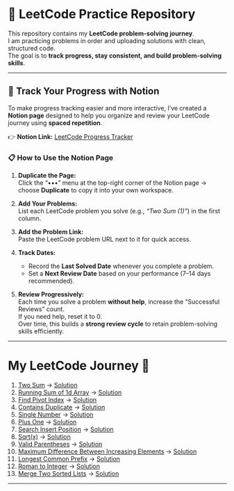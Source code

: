 # 🚀 LeetCode Practice Repository

This repository contains my **LeetCode problem-solving journey**.  
I am practicing problems in order and uploading solutions with clean, structured code.  
The goal is to **track progress, stay consistent, and build problem-solving skills**.

---

## 🧭 Track Your Progress with Notion

To make progress tracking easier and more interactive, I’ve created a **Notion page** designed to help you organize and review your LeetCode journey using **spaced repetition**.

👉 **Notion Link:** [LeetCode Progress Tracker](https://www.notion.so/Leetcode-29143b0812b280df9359e6fe4ea081b5?source=copy_link)

### 📋 How to Use the Notion Page
1. **Duplicate the Page:**  
   Click the “•••” menu at the top-right corner of the Notion page → choose **Duplicate** to copy it into your own workspace.

2. **Add Your Problems:**  
   List each LeetCode problem you solve (e.g., *“Two Sum (1)”*) in the first column.

3. **Add the Problem Link:**  
   Paste the LeetCode problem URL next to it for quick access.

4. **Track Dates:**  
   - Record the **Last Solved Date** whenever you complete a problem.  
   - Set a **Next Review Date** based on your performance (7–14 days recommended).

5. **Review Progressively:**  
   Each time you solve a problem **without help**, increase the “Successful Reviews” count.  
   If you need help, reset it to 0.  
   Over time, this builds a **strong review cycle** to retain problem-solving skills efficiently.

---

# My LeetCode Journey 📘
1. [Two Sum](https://leetcode.com/problems/two-sum/) → [Solution](Easy/0001-two-sum.py)
2. [Running Sum of 1d Array](https://leetcode.com/problems/running-sum-of-1d-array/) → [Solution](Easy/1480-running-sum-of-1d-array.py)
3. [Find Pivot Index](https://leetcode.com/problems/find-pivot-index/) → [Solution](Easy/0724-find_pivot_index.py)
4. [Contains Duplicate](https://leetcode.com/problems/contains-duplicate/) → [Solution](Easy/0217-contains_duplicate.py)
5. [Single Number](https://leetcode.com/problems/single-number/) → [Solution](Easy/0136-single_number.py)
6. [Plus One](https://leetcode.com/problems/plus-one/) → [Solution](Easy/0066-plus_one.py)
7. [Search Insert Position](https://leetcode.com/problems/search-insert-position/) → [Solution](Easy/0035-search_insert_position.py)
8. [Sqrt(x)](https://leetcode.com/problems/sqrtx/) → [Solution](Easy/0069-sqrt(x).py)
9. [Valid Parentheses](https://leetcode.com/problems/valid-parentheses/) → [Solution](Easy/0020-valid_paranthesis.py)
10. [Maximum Difference Between Increasing Elements](https://leetcode.com/problems/maximum-difference-between-increasing-elements/) → [Solution](Easy/2016-maximum_diff_bw_increasing_ele.py)
11. [Longest Common Prefix](https://leetcode.com/problems/longest-common-prefix/) → [Solution](Easy/0014-longest_common_prefix.py)
12. [Roman to Integer](https://leetcode.com/problems/roman-to-integer/) → [Solution](Easy/0013-roman_to_int.py)
13. [Merge Two Sorted Lists](https://leetcode.com/problems/merge-two-sorted-lists/) → [Solution](Easy/0021-merge_two_sorted_lists.py)








 


---
